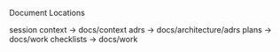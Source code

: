 Document Locations

session context -> docs/context
adrs -> docs/architecture/adrs
plans -> docs/work
checklists -> docs/work
